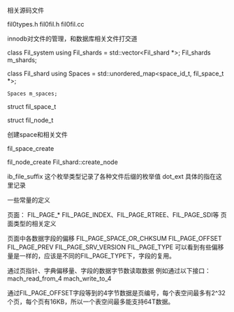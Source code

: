 相关源码文件

fil0types.h
fil0fil.h
fil0fil.cc

innodb对文件的管理，和数据库相关文件打交道


class Fil_system
    using Fil_shards = std::vector<Fil_shard *>;
    Fil_shards m_shards;

class Fil_shard
    using Spaces = std::unordered_map<space_id_t, fil_space_t *>;

    Spaces m_spaces;


struct fil_space_t

struct fil_node_t


创建space和相关文件

fil_space_create

fil_node_create
    Fil_shard::create_node



ib_file_suffix 这个枚举类型记录了各种文件后缀的枚举值
dot_ext 具体的指在这里记录

一些常量的定义

页面：
FIL_PAGE_*
FIL_PAGE_INDEX、FIL_PAGE_RTREE、FIL_PAGE_SDI等
页面类型的相关定义


页面中各数据字段的偏移
FIL_PAGE_SPACE_OR_CHKSUM
FIL_PAGE_OFFSET
FIL_PAGE_PREV
FIL_PAGE_SRV_VERSION
FIL_PAGE_TYPE
可以看到有些偏移量是一样的，应该是不同的FIL_PAGE_TYPE下，字段的复用。


通过页指针、字典偏移量、字段的数据字节数读取数据
例如通过以下接口：
mach_read_from_4
mach_write_to_4


通过FIL_PAGE_OFFSET字段等到的4字节数据是页编号，每个表空间最多有2^32个页，每个页有16KB，所以一个表空间最多能支持64T数据。


